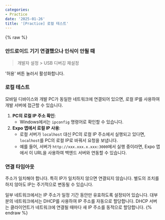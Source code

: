 ```yaml
---
categories:
- Practice
date: '2025-01-26'
title: '[Practice] 로컬 테스트'
---
```


{% raw %}
### 안드로이드 기기 연결했으나 인식이 안될 때
> 개발자 설정 > USB 디버깅 재설정<br>

'허용' 버튼 눌러서 활성화합니다.

### 로컬 테스트
모바일 디바이스와 개발 PC가 동일한 네트워크에 연결되어 있으면, 로컬 IP를 사용하여 개발 서버에 접근할 수 있습니다.

1. **PC의 로컬 IP 주소 확인**:
    - Windows에서는 `ipconfig` 명령어로 확인할 수 있습니다.
2. **Expo 앱에서 로컬 IP 사용**:
    - 로컬 서버가 `localhost` 대신 PC의 로컬 IP 주소에서 실행되고 있다면, `localhost`를 PC의 로컬 IP로 바꿔서 요청을 보냅니다.
    - 예를 들어, 서버가 `http://xxx.xxx.x.xxx:3000`에서 실행 중이라면, Expo 앱에서 이 URL을 사용하여 백엔드 서버와 연동할 수 있습니다.

### 연결 타임아웃
주소가 일치해야 합니다. 특히 IP가 일치하지 않으면 연결되지 않습니다. 별도의 조치를 하지 않아도 IP는 주기적으로 변동될 수 있습니다.

일부 네트워크에서는 IP 주소가 일정 기간 동안만 유효하도록 설정되어 있습니다. 대부분의 네트워크에서는 DHCP를 사용하여 IP 주소를 자동으로 할당합니다. DHCP 서버는 클라이언트가 네트워크에 연결될 때마다 새 IP 주소를 동적으로 할당합니다.
{% endraw %}